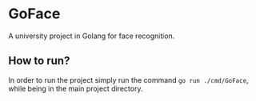# GoFace

A university project in Golang for face recognition.

## How to run?

In order to run the project simply run the command `go run ./cmd/GoFace`, while being in the main project directory.

